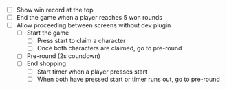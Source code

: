- [ ] Show win record at the top
- [ ] End the game when a player reaches 5 won rounds
- [ ] Allow proceeding between screens without dev plugin
	- [ ] Start the game
		- [ ] Press start to claim a character
		- [ ] Once both characters are claimed, go to pre-round
	- [ ] Pre-round (2s coundown)
	- [ ] End shopping
		- [ ] Start timer when a player presses start
		- [ ] When both have pressed start or timer runs out, go to pre-round
